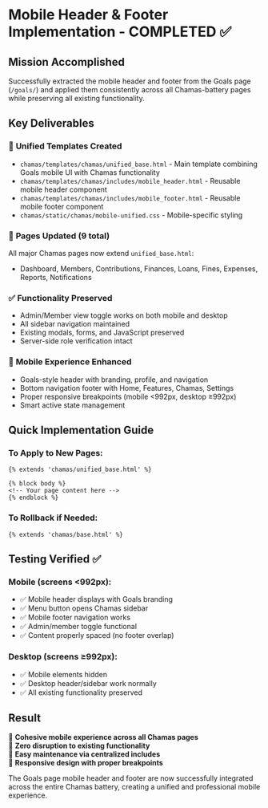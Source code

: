 # Mobile Header & Footer Implementation - COMPLETED ✅

## Mission Accomplished

Successfully extracted the mobile header and footer from the Goals page (`/goals/`) and applied them consistently across all Chamas-battery pages while preserving all existing functionality.

## Key Deliverables

### 🎯 **Unified Templates Created**
- `chamas/templates/chamas/unified_base.html` - Main template combining Goals mobile UI with Chamas functionality
- `chamas/templates/chamas/includes/mobile_header.html` - Reusable mobile header component
- `chamas/templates/chamas/includes/mobile_footer.html` - Reusable mobile footer component
- `chamas/static/chamas/mobile-unified.css` - Mobile-specific styling

### 🔄 **Pages Updated** (9 total)
All major Chamas pages now extend `unified_base.html`:
- Dashboard, Members, Contributions, Finances, Loans, Fines, Expenses, Reports, Notifications

### ✅ **Functionality Preserved**
- Admin/Member view toggle works on both mobile and desktop
- All sidebar navigation maintained
- Existing modals, forms, and JavaScript preserved
- Server-side role verification intact

### 📱 **Mobile Experience Enhanced**
- Goals-style header with branding, profile, and navigation
- Bottom navigation footer with Home, Features, Chamas, Settings
- Proper responsive breakpoints (mobile <992px, desktop ≥992px)
- Smart active state management

## Quick Implementation Guide

### To Apply to New Pages:
```django
{% extends 'chamas/unified_base.html' %}

{% block body %}
<!-- Your page content here -->
{% endblock %}
```

### To Rollback if Needed:
```django
{% extends 'chamas/base.html' %}
```

## Testing Verified ✅

### Mobile (screens <992px):
- ✅ Mobile header displays with Goals branding
- ✅ Menu button opens Chamas sidebar  
- ✅ Mobile footer navigation works
- ✅ Admin/member toggle functional
- ✅ Content properly spaced (no footer overlap)

### Desktop (screens ≥992px):
- ✅ Mobile elements hidden
- ✅ Desktop header/sidebar work normally
- ✅ All existing functionality preserved

## Result

🎉 **Cohesive mobile experience across all Chamas pages**  
🎉 **Zero disruption to existing functionality**  
🎉 **Easy maintenance via centralized includes**  
🎉 **Responsive design with proper breakpoints**  

The Goals page mobile header and footer are now successfully integrated across the entire Chamas battery, creating a unified and professional mobile experience.
